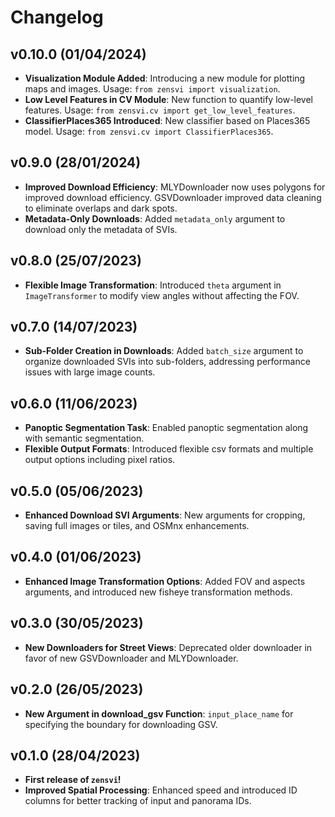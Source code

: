 # Changelog

<!--next-version-placeholder-->

## v0.10.0 (01/04/2024)
- **Visualization Module Added**: Introducing a new module for plotting maps and images. Usage: `from zensvi import visualization`.
- **Low Level Features in CV Module**: New function to quantify low-level features. Usage: `from zensvi.cv import get_low_level_features`.
- **ClassifierPlaces365 Introduced**: New classifier based on Places365 model. Usage: `from zensvi.cv import ClassifierPlaces365`.

## v0.9.0 (28/01/2024)
- **Improved Download Efficiency**: MLYDownloader now uses polygons for improved download efficiency. GSVDownloader improved data cleaning to eliminate overlaps and dark spots.
- **Metadata-Only Downloads**: Added `metadata_only` argument to download only the metadata of SVIs.

## v0.8.0 (25/07/2023)
- **Flexible Image Transformation**: Introduced `theta` argument in `ImageTransformer` to modify view angles without affecting the FOV.

## v0.7.0 (14/07/2023)
- **Sub-Folder Creation in Downloads**: Added `batch_size` argument to organize downloaded SVIs into sub-folders, addressing performance issues with large image counts.

## v0.6.0 (11/06/2023)
- **Panoptic Segmentation Task**: Enabled panoptic segmentation along with semantic segmentation.
- **Flexible Output Formats**: Introduced flexible csv formats and multiple output options including pixel ratios.

## v0.5.0 (05/06/2023)
- **Enhanced Download SVI Arguments**: New arguments for cropping, saving full images or tiles, and OSMnx enhancements.

## v0.4.0 (01/06/2023)
- **Enhanced Image Transformation Options**: Added FOV and aspects arguments, and introduced new fisheye transformation methods.

## v0.3.0 (30/05/2023)
- **New Downloaders for Street Views**: Deprecated older downloader in favor of new GSVDownloader and MLYDownloader.

## v0.2.0 (26/05/2023)
- **New Argument in download_gsv Function**: `input_place_name` for specifying the boundary for downloading GSV.

## v0.1.0 (28/04/2023)
- **First release of `zensvi`!**
- **Improved Spatial Processing**: Enhanced speed and introduced ID columns for better tracking of input and panorama IDs.

